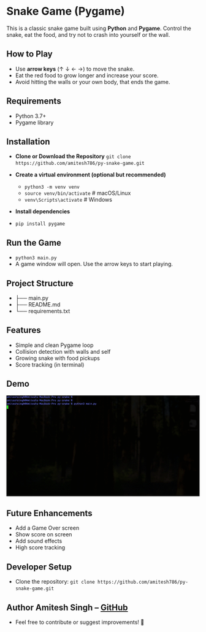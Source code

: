 # Snake Game (Pygame)

This is a classic snake game built using **Python** and **Pygame**. Control the snake, eat the food, and try not to crash into yourself or the wall.

## How to Play

- Use **arrow keys** (↑ ↓ ← →) to move the snake.
- Eat the red food to grow longer and increase your score.
- Avoid hitting the walls or your own body, that ends the game.

## Requirements

- Python 3.7+
- Pygame library

## Installation
- **Clone or Download the Repository**
`git clone https://github.com/amitesh786/py-snake-game.git`

- **Create a virtual environment (optional but recommended)**
    - `python3 -m venv venv`
    - `source venv/bin/activate`  # macOS/Linux
    - `venv\Scripts\activate`     # Windows
- **Install dependencies**
- `pip install pygame`

## Run the Game
- `python3 main.py`
- A game window will open. Use the arrow keys to start playing.

## Project Structure
- ├── main.py
- ├── README.md
- └── requirements.txt

## Features
- Simple and clean Pygame loop
- Collision detection with walls and self
- Growing snake with food pickups
- Score tracking (in terminal)

## Demo
![Snake-Game](Snake-Game.gif)

## Future Enhancements
- Add a Game Over screen
- Show score on screen
- Add sound effects
- High score tracking

## Developer Setup
- Clone the repository: `git clone https://github.com/amitesh786/py-snake-game.git`

## Author Amitesh Singh – [GitHub](https://github.com/amitesh786)
- Feel free to contribute or suggest improvements! 🙌
